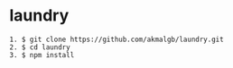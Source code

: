 # laundry

    1. $ git clone https://github.com/akmalgb/laundry.git
    2. $ cd laundry
    3. $ npm install
